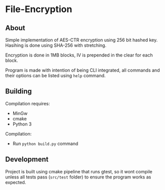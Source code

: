 File-Encryption
=========

About
-----
Simple implementation of AES-CTR encryption using 256 bit hashed key. Hasihing is done using SHA-256 with stretching. 

Encryption is done in 1MB blocks, IV is prepended in the clear for each block.

Program is made with intention of being CLI integrated, all commands and their options can be listed using `help` command.

Building
-----------
Compilation requires: 
 - MinGw
 - cmake
 - Python 3

Compilation:
- Run `python build.py` command

Development
-----
Project is built using cmake pipeline that runs gtest, so it wont compile unless all tests pass (`src/test` folder) to ensure the program works as expected.



